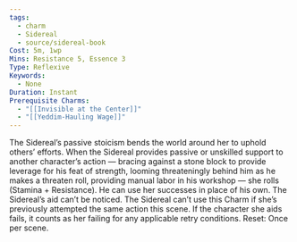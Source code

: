 ```yaml
---
tags:
  - charm
  - Sidereal
  - source/sidereal-book
Cost: 5m, 1wp
Mins: Resistance 5, Essence 3
Type: Reflexive
Keywords:
  - None
Duration: Instant
Prerequisite Charms:
  - "[[Invisible at the Center]]"
  - "[[Yeddim-Hauling Wage]]"
---
```

The Sidereal’s passive stoicism bends the world around her to uphold others’ efforts. When the Sidereal provides passive or unskilled support to another character’s action — bracing against a stone block to provide leverage for his feat of strength, looming threateningly behind him as he makes a threaten roll, providing manual labor in his workshop — she rolls (Stamina + Resistance). He can use her successes in place of his own. The Sidereal’s aid can’t be noticed. The Sidereal can’t use this Charm if she’s previously attempted the same action this scene. If the character she aids fails, it counts as her failing for any applicable retry conditions. Reset: Once per scene.